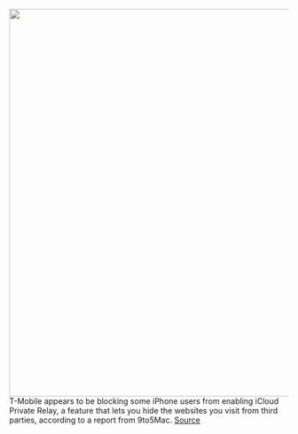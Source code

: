 <img src='https://cdn.vox-cdn.com/thumbor/yIPlbH1XH2Vlojbk9V9wHKQ_JBY=/0x0:2040x1360/1200x800/filters:focal(857x517:1183x843)/cdn.vox-cdn.com/uploads/chorus_image/image/70372165/acastro_191108_1777_t-mobile_0002.0.0.jpg' width='700px' /><br/>
T-Mobile appears to be blocking some iPhone users from enabling iCloud Private Relay, a feature that lets you hide the websites you visit from third parties, according to a report from 9to5Mac.
<a href='https://www.theverge.com/2022/1/10/22877211/t-mobile-iphone-private-relay-block'> Source <a/>